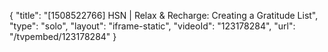 {
    "title": "[1508522766] HSN | Relax & Recharge: Creating a Gratitude List",
    "type": "solo",
    "layout": "iframe-static",
    "videoId": "123178284",
    "url": "\/tvpembed\/123178284"
}